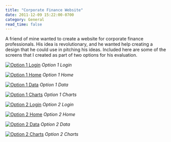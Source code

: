 ```yaml
---
title: "Corporate Finance Website"
date: 2011-12-09 15:22:00-0700
category: General
read_time: false
---
```


A friend of mine wanted to create a website for corporate finance professionals. His idea is revolutionary, and he wanted help creating a design that he could use in pitching his ideas. Included here are some of the screens that I created as part of two options for his evaluation.

[![Option 1 Login](https://media.bennorris.org/images/bennorris/uploads/2019/fd4d07da78.png "Option 1 Login")](https://media.bennorris.org/images/bennorris/uploads/2019/fd4d07da78.png)
*Option 1 Login*

[![Option 1 Home](https://media.bennorris.org/images/bennorris/uploads/2019/3490c2510b.png "Option 1 Home")](https://media.bennorris.org/images/bennorris/uploads/2019/3490c2510b.png)
*Option 1 Home*

[![Option 1 Data](https://media.bennorris.org/images/bennorris/uploads/2019/9abeeeb97b.png "Option 1 Data")](https://media.bennorris.org/images/bennorris/uploads/2019/9abeeeb97b.png)
*Option 1 Data*

[![Option 1 Charts](https://media.bennorris.org/images/bennorris/uploads/2019/f3b32cf138.png "Option 1 Charts")](https://media.bennorris.org/images/bennorris/uploads/2019/f3b32cf138.png)
*Option 1 Charts*

[![Option 2 Login](https://media.bennorris.org/images/bennorris/uploads/2019/7ced16106c.png "Option 2 Login")](https://media.bennorris.org/images/bennorris/uploads/2019/7ced16106c.png)
*Option 2 Login*

[![Option 2 Home](https://media.bennorris.org/images/bennorris/uploads/2019/c5faa6eb82.png "Option 2 Home")](https://media.bennorris.org/images/bennorris/uploads/2019/c5faa6eb82.png)
*Option 2 Home*

[![Option 2 Data](https://media.bennorris.org/images/bennorris/uploads/2019/6a76c9254e.png "Option 2 Data")](https://media.bennorris.org/images/bennorris/uploads/2019/6a76c9254e.png)
*Option 2 Data*

[![Option 2 Charts](https://media.bennorris.org/images/bennorris/uploads/2019/22fadd52d2.png "Option 2 Charts")](https://media.bennorris.org/images/bennorris/uploads/2019/22fadd52d2.png)
*Option 2 Charts*

